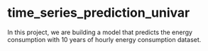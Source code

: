 # time_series_prediction_univar
In this project, we are building  a model that predicts the energy consumption with 10 years of hourly energy consumption dataset.
